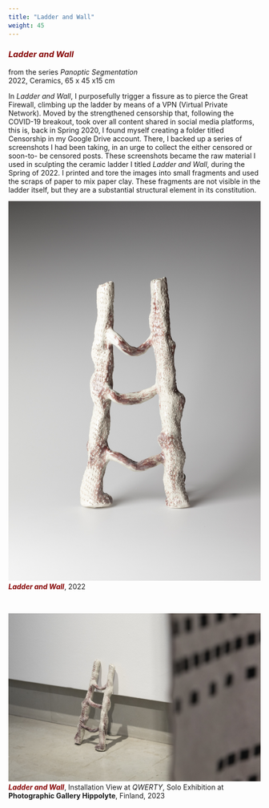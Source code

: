 ```yaml
---
title: "Ladder and Wall"
weight: 45
---
```


### ***<span style="color: #850000;">Ladder and Wall</span>***

from the series *Panoptic Segmentation*      
2022, Ceramics, 65 x 45 x15 cm

In *Ladder and Wall*, I purposefully trigger a fissure as to pierce the Great Firewall, climbing up the ladder by means of a VPN (Virtual Private Network). Moved by the strengthened censorship that, following the COVID-19 breakout, took over all content shared in social media platforms, this is, back in Spring 2020, I found myself creating a folder titled Censorship in my Google Drive account. There, I backed up a series of screenshots I had been taking, in an urge to collect the either censored or soon-to- be censored posts. These screenshots became the raw material I used in sculpting the ceramic ladder I titled *Ladder and Wall*, during the Spring of 2022. I printed and tore the images into small fragments and used the scraps of paper to mix paper clay. These fragments are not visible in the ladder itself, but they are a substantial structural element in its constitution.



![image of ladder](ladder.jpg)     
***<span style="color: #850000;">Ladder and Wall</span>***, 2022

<p>&nbsp;</p>

![image of ladder](ladder-3.jpg) 
***<span style="color: #850000;">Ladder and Wall</span>***, Installation View at *QWERTY*, Solo Exhibition at **Photographic Gallery Hippolyte**, Finland, 2023

